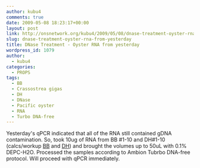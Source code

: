```yaml
---
author: kubu4
comments: true
date: 2009-05-08 18:23:17+00:00
layout: post
link: http://onsnetwork.org/kubu4/2009/05/08/dnase-treatment-oyster-rna-from-yesterday/
slug: dnase-treatment-oyster-rna-from-yesterday
title: DNase Treatment - Oyster RNA from yesterday
wordpress_id: 1079
author:
  - kubu4
categories:
  - PROPS
tags:
  - BB
  - Crassostrea gigas
  - DH
  - DNase
  - Pacific oyster
  - RNA
  - Turbo DNA-free
---
```


Yesterday's qPCR indicated that all of the RNA still contained gDNA contamination. So, took 10ug of RNA from BB #1-10 and DH#1-10 (calcs/workup [BB](http://eagle.fish.washington.edu/Arabidopsis/Notebook%20Workup%20Files/20090508-01.jpg) and [DH](http://eagle.fish.washington.edu/Arabidopsis/Notebook%20Workup%20Files/20090508-02.jpg)) and brought the volumes up to 50uL with 0.1% DEPC-H2O. Processed the samples according to Ambion Tubrbo DNA-free protocol. Will proceed with qPCR immediately.
